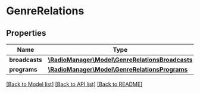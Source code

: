 # GenreRelations

## Properties
Name | Type | Description | Notes
------------ | ------------- | ------------- | -------------
**broadcasts** | [**\RadioManager\Model\GenreRelationsBroadcasts**](GenreRelationsBroadcasts.md) |  | [optional] 
**programs** | [**\RadioManager\Model\GenreRelationsPrograms**](GenreRelationsPrograms.md) |  | [optional] 

[[Back to Model list]](../README.md#documentation-for-models) [[Back to API list]](../README.md#documentation-for-api-endpoints) [[Back to README]](../README.md)


